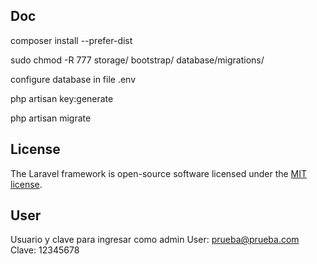 ## Doc

composer install --prefer-dist

sudo chmod -R 777 storage/ bootstrap/ database/migrations/

configure database in file .env

php artisan key:generate

php artisan migrate


## License

The Laravel framework is open-source software licensed under the [MIT license](https://opensource.org/licenses/MIT).

## User
Usuario y clave para ingresar como admin
User: prueba@prueba.com
Clave: 12345678


